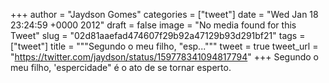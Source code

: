 
+++
author = "Jaydson Gomes"
categories = ["tweet"]
date = "Wed Jan 18 23:24:59 +0000 2012"
draft = false
image = "No media found for this Tweet"
slug = "02d81aaefad474607f29b92a47129b93d291bf21"
tags = ["tweet"]
title = """Segundo o meu filho, "esp..."""
tweet = true
tweet_url = "https://twitter.com/jaydson/status/159778341094817794"
+++
Segundo o meu filho, 'espercidade" é o ato de se tornar esperto.
